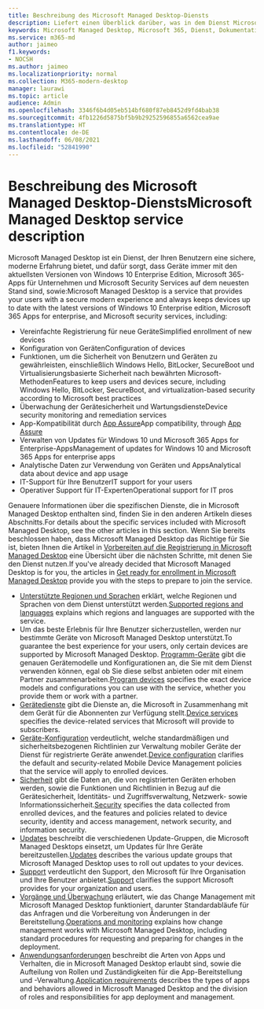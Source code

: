 ```yaml
---
title: Beschreibung des Microsoft Managed Desktop-Diensts
description: Liefert einen Überblick darüber, was in dem Dienst Microsoft Managed Desktop enthalten ist
keywords: Microsoft Managed Desktop, Microsoft 365, Dienst, Dokumentation
ms.service: m365-md
author: jaimeo
f1.keywords:
- NOCSH
ms.author: jaimeo
ms.localizationpriority: normal
ms.collection: M365-modern-desktop
manager: laurawi
ms.topic: article
audience: Admin
ms.openlocfilehash: 3346f6b4d05eb514bf680f87eb8452d9fd4bab38
ms.sourcegitcommit: 4fb1226d5875bf5b9b29252596855a6562cea9ae
ms.translationtype: HT
ms.contentlocale: de-DE
ms.lasthandoff: 06/08/2021
ms.locfileid: "52841990"
---
```

# <a name="microsoft-managed-desktop-service-description"></a><span data-ttu-id="8ccd0-104">Beschreibung des Microsoft Managed Desktop-Diensts</span><span class="sxs-lookup"><span data-stu-id="8ccd0-104">Microsoft Managed Desktop service description</span></span>

<span data-ttu-id="8ccd0-105">Microsoft Managed Desktop ist ein Dienst, der Ihren Benutzern eine sichere, moderne Erfahrung bietet, und dafür sorgt, dass Geräte immer mit den aktuellsten Versionen von Windows 10 Enterprise Edition, Microsoft 365-Apps für Unternehmen und Microsoft Security Services auf dem neuesten Stand sind, sowie:</span><span class="sxs-lookup"><span data-stu-id="8ccd0-105">Microsoft Managed Desktop is a service that provides your users with a secure modern experience and always keeps devices up to date with the latest versions of Windows 10 Enterprise edition, Microsoft 365 Apps for enterprise, and Microsoft security services, including:</span></span>

- <span data-ttu-id="8ccd0-106">Vereinfachte Registrierung für neue Geräte</span><span class="sxs-lookup"><span data-stu-id="8ccd0-106">Simplified enrollment of new devices</span></span>
- <span data-ttu-id="8ccd0-107">Konfiguration von Geräten</span><span class="sxs-lookup"><span data-stu-id="8ccd0-107">Configuration of devices</span></span>
- <span data-ttu-id="8ccd0-108">Funktionen, um die Sicherheit von Benutzern und Geräten zu gewährleisten, einschließlich Windows Hello, BitLocker, SecureBoot und Virtualisierungsbasierte Sicherheit nach bewährten Microsoft-Methoden</span><span class="sxs-lookup"><span data-stu-id="8ccd0-108">Features to keep users and devices secure, including Windows Hello, BitLocker, SecureBoot, and virtualization-based security according to Microsoft best practices</span></span>
- <span data-ttu-id="8ccd0-109">Überwachung der Gerätesicherheit und Wartungsdienste</span><span class="sxs-lookup"><span data-stu-id="8ccd0-109">Device security monitoring and remediation services</span></span>
- <span data-ttu-id="8ccd0-110">App-Kompatibilität durch [App Assure](/fasttrack/products-and-capabilities#app-assure)</span><span class="sxs-lookup"><span data-stu-id="8ccd0-110">App compatibility, through [App Assure](/fasttrack/products-and-capabilities#app-assure)</span></span>
- <span data-ttu-id="8ccd0-111">Verwalten von Updates für Windows 10 und Microsoft 365 Apps for Enterprise-Apps</span><span class="sxs-lookup"><span data-stu-id="8ccd0-111">Management of updates for Windows 10 and Microsoft 365 Apps for enterprise apps</span></span>
- <span data-ttu-id="8ccd0-112">Analytische Daten zur Verwendung von Geräten und Apps</span><span class="sxs-lookup"><span data-stu-id="8ccd0-112">Analytical data about device and app usage</span></span>
- <span data-ttu-id="8ccd0-113">IT-Support für Ihre Benutzer</span><span class="sxs-lookup"><span data-stu-id="8ccd0-113">IT support for your users</span></span>
- <span data-ttu-id="8ccd0-114">Operativer Support für IT-Experten</span><span class="sxs-lookup"><span data-stu-id="8ccd0-114">Operational support for IT pros</span></span>

<span data-ttu-id="8ccd0-115">Genauere Informationen über die spezifischen Dienste, die in Microsoft Managed Desktop enthalten sind, finden Sie in den anderen Artikeln dieses Abschnitts.</span><span class="sxs-lookup"><span data-stu-id="8ccd0-115">For details about the specific services included with Microsoft Managed Desktop, see the other articles in this section.</span></span> <span data-ttu-id="8ccd0-116">Wenn Sie bereits beschlossen haben, dass Microsoft Managed Desktop das Richtige für Sie ist, bieten Ihnen die Artikel in [Vorbereiten auf die Registrierung in Microsoft Managed Desktop](../get-ready/index.md) eine Übersicht über die nächsten Schritte, mit denen Sie den Dienst nutzen.</span><span class="sxs-lookup"><span data-stu-id="8ccd0-116">If you've already decided that Microsoft Managed Desktop is for you, the articles in [Get ready for enrollment in Microsoft Managed Desktop](../get-ready/index.md) provide you with the steps to prepare to join the service.</span></span>

- <span data-ttu-id="8ccd0-117">[Unterstützte Regionen und Sprachen](regions-languages.md) erklärt, welche Regionen und Sprachen von dem Dienst unterstützt werden.</span><span class="sxs-lookup"><span data-stu-id="8ccd0-117">[Supported regions and languages](regions-languages.md) explains which regions and languages are supported with the service.</span></span>
- <span data-ttu-id="8ccd0-118">Um das beste Erlebnis für Ihre Benutzer sicherzustellen, werden nur bestimmte Geräte von Microsoft Managed Desktop unterstützt.</span><span class="sxs-lookup"><span data-stu-id="8ccd0-118">To guarantee the best experience for your users, only certain devices are supported by Microsoft Managed Desktop.</span></span> <span data-ttu-id="8ccd0-119">[Programm-Geräte](device-list.md) gibt die genauen Gerätemodelle und Konfigurationen an, die Sie mit dem Dienst verwenden können, egal ob Sie diese selbst anbieten oder mit einem Partner zusammenarbeiten.</span><span class="sxs-lookup"><span data-stu-id="8ccd0-119">[Program devices](device-list.md) specifies the exact device models and configurations you can use with the service, whether you provide them or work with a partner.</span></span>
- <span data-ttu-id="8ccd0-120">[Gerätedienste](device-services.md) gibt die Dienste an, die Microsoft in Zusammenhang mit dem Gerät für die Abonnenten zur Verfügung stellt.</span><span class="sxs-lookup"><span data-stu-id="8ccd0-120">[Device services](device-services.md) specifies the device-related services that Microsoft will provide to subscribers.</span></span>
- <span data-ttu-id="8ccd0-121">[Geräte-Konfiguration](device-policies.md) verdeutlicht, welche standardmäßigen und sicherheitsbezogenen Richtlinien zur Verwaltung mobiler Geräte der Dienst für registrierte Geräte anwendet.</span><span class="sxs-lookup"><span data-stu-id="8ccd0-121">[Device configuration](device-policies.md) clarifies the default and security-related Mobile Device Management policies that the service will apply to enrolled devices.</span></span>
- <span data-ttu-id="8ccd0-122">[Sicherheit](security.md) gibt die Daten an, die von registrierten Geräten erhoben werden, sowie die Funktionen und Richtlinien in Bezug auf die Gerätesicherheit, Identitäts- und Zugriffsverwaltung, Netzwerk- sowie Informationssicherheit.</span><span class="sxs-lookup"><span data-stu-id="8ccd0-122">[Security](security.md) specifies the data collected from enrolled devices, and the features and policies related to device security, identity and access management, network security, and information security.</span></span>
- <span data-ttu-id="8ccd0-123">[Updates](updates.md) beschreibt die verschiedenen Update-Gruppen, die Microsoft Managed Desktops einsetzt, um Updates für Ihre Geräte bereitzustellen.</span><span class="sxs-lookup"><span data-stu-id="8ccd0-123">[Updates](updates.md) describes the various update groups that Microsoft Managed Desktop uses to roll out updates to your devices.</span></span>
- <span data-ttu-id="8ccd0-124">[Support](support.md) verdeutlicht den Support, den Microsoft für Ihre Organisation und Ihre Benutzer anbietet.</span><span class="sxs-lookup"><span data-stu-id="8ccd0-124">[Support](support.md) clarifies the support Microsoft provides for your organization and users.</span></span>
- <span data-ttu-id="8ccd0-125">[Vorgänge und Überwachung](operations-and-monitoring.md) erläutert, wie das Change Management mit Microsoft Managed Desktop funktioniert, darunter Standardabläufe für das Anfragen und die Vorbereitung von Änderungen in der Bereitstellung.</span><span class="sxs-lookup"><span data-stu-id="8ccd0-125">[Operations and monitoring](operations-and-monitoring.md) explains how change management works with Microsoft Managed Desktop, including standard procedures for requesting and preparing for changes in the deployment.</span></span>
- <span data-ttu-id="8ccd0-126">[Anwendungsanforderungen](mmd-app-requirements.md) beschreibt die Arten von Apps und Verhalten, die in Microsoft Managed Desktop erlaubt sind, sowie die Aufteilung von Rollen und Zuständigkeiten für die App-Bereitstellung und -Verwaltung.</span><span class="sxs-lookup"><span data-stu-id="8ccd0-126">[Application requirements](mmd-app-requirements.md) describes the types of apps and behaviors allowed in Microsoft Managed Desktop and the division of roles and responsibilities for app deployment and management.</span></span>
